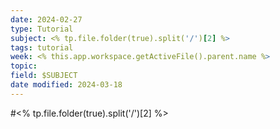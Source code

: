 ```yaml
---
date: 2024-02-27
type: Tutorial
subject: <% tp.file.folder(true).split('/')[2] %>
tags: tutorial
week: <% this.app.workspace.getActiveFile().parent.name %>
topic: 
field: $SUBJECT
date modified: 2024-03-18
---
```


#<% tp.file.folder(true).split('/')[2] %>

